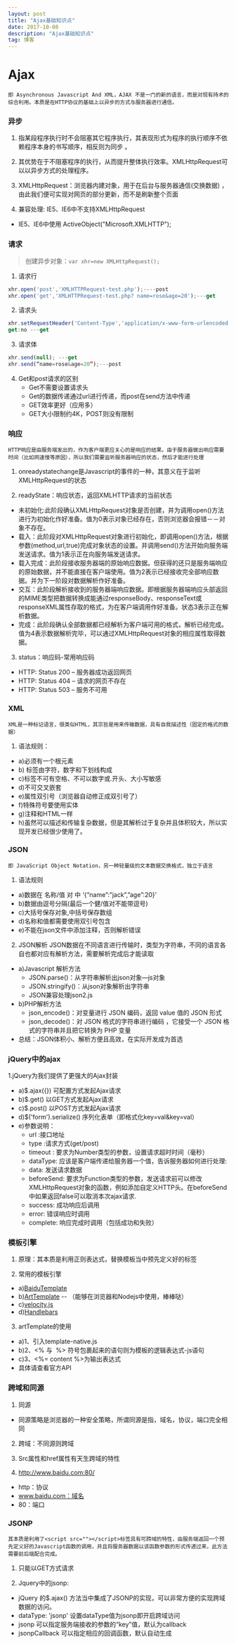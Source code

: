 ```yaml
---
layout: post
title: "Ajax基础知识点"
date: 2017-10-08 
description: "Ajax基础知识点"
tag: 博客 
---   
```

# Ajax
    即 Asynchronous Javascript And XML，AJAX 不是一门的新的语言，而是对现有持术的综合利用。本质是在HTTP协议的基础上以异步的方式与服务器进行通信。

### 异步
1. 指某段程序执行时不会阻塞其它程序执行，其表现形式为程序的执行顺序不依赖程序本身的书写顺序，相反则为同步
。
2. 其优势在于不阻塞程序的执行，从而提升整体执行效率。XMLHttpRequest可以以异步方式的处理程序。

3. XMLHttpRequest：浏览器内建对象，用于在后台与服务器通信(交换数据) ，由此我们便可实现对网页的部分更新，而不是刷新整个页面

4. 兼容处理: IE5、IE6中不支持XMLHttpRequest
* IE5、IE6中使用 ActiveObject("Microsoft.XMLHTTP");

### 请求
> 创建异步对象：`var xhr=new XMLHttpRequest();`
1. 请求行
```js
xhr.open('post','XMLHTTPRequest-test.php');----post
xhr.open('get','XMLHTTPRequest-test.php? name=rose&age=20');---get
```

2. 请求头
```js
xhr.setRequestHeader('Content-Type','application/x-www-form-urlencoded');--post
get:no ---get
```

3. 请求体
```js
xhr.send(null); ---get
xhr.send(“name=rose&age=20”);---post
```

4. Get和post请求的区别
    * Get不需要设置请求头
    * Get的数据传递通过url进行传递，而post在send方法中传递
    * GET效率更好（应用多）
    * GET大小限制约4K，POST则没有限制

### 响应
    HTTP响应是由服务端发出的，作为客户端更应关心的是响应的结果。由于服务器做出响应需要时间（比如网速慢等原因），所以我们需要监听服务器响应的状态，然后才能进行处理

1. onreadystatechange是Javascript的事件的一种，其意义在于监听XMLHttpRequest的状态   

2. readyState：响应状态，返回XMLHTTP请求的当前状态 
* 未初始化:此阶段确认XMLHttpRequest对象是否创建，并为调用open()方法进行为初始化作好准备。值为0表示对象已经存在，否则浏览器会报错－－对象不存在。
* 载入：此阶段对XMLHttpRequest对象进行初始化，即调用open()方法，根据参数(method,url,true)完成对象状态的设置。并调用send()方法开始向服务端发送请求。值为1表示正在向服务端发送请求。
* 载入完成：此阶段接收服务器端的原始响应数据。但获得的还只是服务端响应的原始数据，并不能直接在客户端使用。值为2表示已经接收完全部响应数据。并为下一阶段对数据解析作好准备。
* 交互：此阶段解析接收到的服务器端响应数据。即根据服务器端响应头部返回的MIME类型把数据转换成能通过responseBody、responseText或responseXML属性存取的格式，为在客户端调用作好准备。状态3表示正在解析数据。
* 完成：此阶段确认全部数据都已经解析为客户端可用的格式，解析已经完成。值为4表示数据解析完毕，可以通过XMLHttpRequest对象的相应属性取得数据。

3. status：响应码-常用响应码
* HTTP: Status 200 – 服务器成功返回网页
* HTTP: Status 404 – 请求的网页不存在
* HTTP: Status 503 – 服务不可用

### XML
    XML是一种标记语言，很类似HTML，其宗旨是用来传输数据，具有自我描述性（固定的格式的数据）

1. 语法规则：
* a)必须有一个根元素
* b) 标签由字符，数字和下划线构成
* c)标签不可有空格、不可以数字或.开头、大小写敏感
* d)不可交叉嵌套
* e)属性双引号（浏览器自动修正成双引号了）
* f)特殊符号要使用实体
* g)注释和HTML一样
* h)虽然可以描述和传输复杂数据，但是其解析过于复杂并且体积较大，所以实现开发已经很少使用了。  

### JSON
    即 JavaScript Object Notation，另一种轻量级的文本数据交换格式，独立于语言

1. 语法规则
* a)数据在 名称/值 对 中 ‘{“name”:”jack”,”age”:20}’
* b)数据由逗号分隔(最后一个健/值对不能带逗号)
* c)大括号保存对象,中括号保存数组
* d)名称和值都需要使用双引号包含
* e)不能在json文件中添加注释，否则解析错误    

2. JSON解析
    JSON数据在不同语言进行传输时，类型为字符串，不同的语言各自也都对应有解析方法，需要解析完成后才能读取
* a)Javascript 解析方法
    * JSON.parse()：从字符串解析出json对象—js对象
    * JSON.stringify()：从json对象解析出字符串
    * JSON兼容处理json2.js
* b)PHP解析方法
    * json_encode()：对变量进行 JSON 编码，返回 value 值的 JSON 形式
    * json_decode()：对 JSON 格式的字符串进行编码 ，它接受一个 JSON 格式的字符串并且把它转换为 PHP 变量
* 总结：JSON体积小、解析方便且高效，在实际开发成为首选

### jQuery中的ajax
1.jQuery为我们提供了更强大的Ajax封装    
* a)$.ajax({}) 可配置方式发起Ajax请求
* b)$.get() 以GET方式发起Ajax请求
* c)$.post() 以POST方式发起Ajax请求
* d)$('form').serialize() 序列化表单（即格式化key=val&key=val）
* e)参数说明：
    * url :接口地址
    * type :请求方式(get/post)
    * timeout : 要求为Number类型的参数，设置请求超时时间（毫秒）
    * dataType: 应该是客户端传递给服务器一个值，告诉服务器如何进行处理:
    * data: 发送请求数据
    * beforeSend: 要求为Function类型的参数，发送请求前可以修改XMLHttpRequest对象的函数，例如添加自定义HTTP头。在beforeSend中如果返回false可以取消本次ajax请求.
    * success: 成功响应后调用
    * error: 错误响应时调用
    * complete: 响应完成时调用（包括成功和失败）

### 模板引擎
1. 原理：其本质是利用正则表达式，替换模板当中预先定义好的标签    

2. 常用的模板引擎
* a)[BaiduTemplate](http://tangram.baidu.com/BaiduTemplate/)
* b)[ArtTemplate](https://github.com/aui/artTemplate)  -- （能够在浏览器和Nodejs中使用，棒棒哒）
* c)[velocity.js](https://github.com/shepherdwind/velocity.js/)
* d)[Handlebars](http://handlebarsjs.com/)

3. artTemplate的使用
* a)1、引入template-native.js
* b)2、<% 与  %> 符号包裹起来的语句则为模板的逻辑表达式-js语句
* c)3、<%= content %>为输出表达式
* 具体请查看官方API

### 跨域和同源
1. 同源
* 同源策略是浏览器的一种安全策略，所谓同源是指，域名，协议，端口完全相同

2. 跨域：不同源则跨域

3. Src属性和href属性有天生跨域的特性

4. http://www.baidu.com:80/
* http：协议
* www.baidu.com：域名
* 80：端口

### JSONP
    其本质是利用了<script src=""></script>标签具有可跨域的特性，由服务端返回一个预先定义好的Javascript函数的调用，并且将服务器数据以该函数参数的形式传递过来，此方法需要前后端配合完成。

1. 只能以GET方式请求

2. Jquery中的jsonp:
* jQuery 的$.ajax() 方法当中集成了JSONP的实现，可以非常方便的实现跨域数据的访问。
* dataType: 'jsonp' 设置dataType值为jsonp即开启跨域访问
* jsonp 可以指定服务端接收的参数的“key”值，默认为callback
* jsonpCallback 可以指定相应的回调函数，默认自动生成
